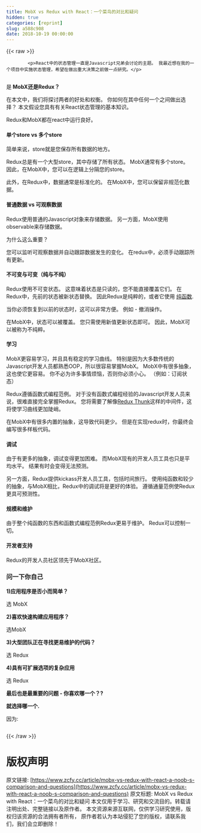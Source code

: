 ```yaml
---
title: MobX vs Redux with React：一个菜鸟的对比和疑问
hidden: true
categories: [reprint]
slug: a588c908
date: 2018-10-19 00:00:00
---
```


{{< raw >}}

            <p>React中的状态管理一直是Javascript兄弟会讨论的主题。 我最近想在我的一个项目中实施状态管理，希望在做出重大决策之前做一点研究。</p>
<p><img src="https://p0.ssl.qhimg.com/t01c21a5f915093f515.jpg" alt=""></p>
<p>是<strong> MobX还是Redux？</strong></p>
<p>在本文中，我们将探讨两者的好处和权衡。 你如何在其中任何一个之间做出选择？ 本文假设您具有有关React状态管理的基本知识。</p>
<p>Redux和MobX都在react中运行良好。</p>
<h4>单个store vs 多个store</h4>
<p>简单来说，store就是您保存所有数据的地方。</p>
<p>Redux总是有一个大型store，其中存储了所有状态。 MobX通常有多个store。 因此，在MobX中，您可以在逻辑上分隔您的store。</p>
<p>此外，在Redux中，数据通常是标准化的。 在MobX中，您可以保留非规范化数据。</p>
<h4>普通数据 vs 可观察数据</h4>
<p>Redux使用普通的Javascript对象来存储数据。 另一方面，MobX使用observable来存储数据。</p>
<p>为什么这么重要？</p>
<p>您可以监听可观察数据并自动跟踪数据发生的变化。 在redux中，必须手动跟踪所有更新。</p>
<h4>不可变与可变（纯与不纯）</h4>
<p>Redux使用不可变状态。 这意味着状态是只读的，您不能直接覆盖它们。 在Redux中，先前的状态被新状态替换。 因此Redux是纯粹的，或者它使用 <a href="https://medium.com/javascript-scene/master-the-javascript-interview-what-is-a-pure-function-d1c076bec976">纯函数</a>.</p>
<p>当你必须恢复到以前的状态时，这可以非常方便。 例如 - 撤消操作。</p>
<p>在MobX中，状态可以被覆盖。 您只需使用新值更新状态即可。 因此，MobX可以被称为不纯粹。</p>
<h4><strong>学习</strong></h4>
<p>MobX更容易学习，并且具有稳定的学习曲线。 特别是因为大多数传统的Javascript开发人员都熟悉OOP，所以很容易掌握MobX。 MobX中有很多抽象，这也使它更容易。 你不必为许多事情烦恼，否则你必须小心。 （例如：订阅状态）</p>
<p>Redux遵循函数式编程范例。 对于没有函数式编程经验的Javascript开发人员来说，很难直接完全掌握Redux。 您将需要了解像<a href="https://github.com/gaearon/redux-thunk">Redux Thunk</a>这样的中间件，这将使学习曲线更加陡峭。</p>
<p>在MobX中有很多内置的抽象，这导致代码更少。 但是在实现redux时，你最终会编写很多样板代码。</p>
<h4><strong>调试</strong></h4>
<p>由于有更多的抽象，调试变得更加困难。 而MobX现有的开发人员工具也只是平均水平。 结果有时会变得无法预测。</p>
<p>另一方面，Redux提供kickass开发人员工具，包括时间旅行。 使用纯函数和较少的抽象，与MobX相比，Redux中的调试将是更好的体验。 遵循通量范例使Redux更具可预测性。</p>
<h4>规模和维护</h4>
<p>由于整个纯函数的东西和函数式编程范例Redux更易于维护。 Redux可以控制一切。</p>
<h4>开发者支持</h4>
<p>Redux的开发人员社区领先于MobX社区。</p>
<h3>问一下你自己</h3>
<p><strong>1)应用程序是否小而简单？</strong></p>
<p>选 MobX</p>
<p><strong>2)喜欢快速构建应用程序？</strong></p>
<p>选MobX</p>
<p><strong>3)大型团队正在寻找更易维护的代码？</strong></p>
<p>选 Redux</p>
<p><strong>4)具有可扩展选项的复杂应用</strong></p>
<p>选 Redux</p>
<p><strong>最后也是最重要的问题 - 你喜欢哪一个？?</strong></p>
<p><strong>就选择哪一个.</strong></p>
<p>因为:</p>
<p><img src="https://p0.ssl.qhimg.com/t01364fba67bb856029.gif" alt=""></p>

          
{{< /raw >}}

# 版权声明
原文链接: [https://www.zcfy.cc/article/mobx-vs-redux-with-react-a-noob-s-comparison-and-questions](https://www.zcfy.cc/article/mobx-vs-redux-with-react-a-noob-s-comparison-and-questions)
原文标题: MobX vs Redux with React：一个菜鸟的对比和疑问
本文仅用于学习、研究和交流目的。转载请注明出处、完整链接以及原作者。
本文资源来源互联网，仅供学习研究使用，版权归该资源的合法拥有者所有，
原作者若认为本站侵犯了您的版权，请联系我们，我们会立即删除！
